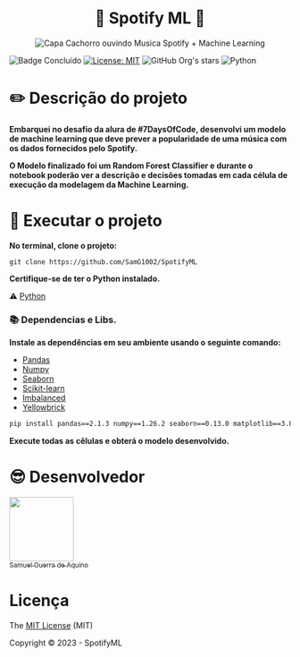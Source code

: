<h1 align="center"> 🎵 Spotify ML 🎵</h1>
<p align="center">
  <img src="https://github.com/SamG1002/SpotifyML/assets/56116583/169d68a2-f7b6-474f-ad4b-123ab9859824" alt="Capa Cachorro ouvindo Musica Spotify + Machine Learning">
</p>

![Badge Concluído](https://img.shields.io/static/v1?label=STATUS&message=CONCLU%C3%8DDO&color=BLUE&style=for-the-badge)
[![License: MIT](https://img.shields.io/badge/License-MIT-yellow.svg)](https://opensource.org/licenses/MIT)
![GitHub Org's stars](https://img.shields.io/github/stars/SamG1002?style=social)
![Python](https://img.shields.io/pypi/pyversions/pandas)

  
# :pencil2: Descrição do projeto 

<p align="justify">
  
  **Embarquei no desafio da alura de #7DaysOfCode, desenvolvi um modelo de machine learning que deve prever a popularidade de uma música com os dados fornecidos pelo Spotify.**

  **O Modelo finalizado foi um Random Forest Classifier e durante o notebook poderão ver a descrição e decisões tomadas em cada célula de execução da modelagem da Machine Learning.**
  
</p>


# :hammer: Executar o projeto 

**No terminal, clone o projeto:**

```
git clone https://github.com/SamG1002/SpotifyML
```

**Certifique-se de ter o Python instalado.**

:warning: [Python](https://www.python.org/downloads/)


### :books: Dependencias e Libs.
**Instale as dependências em seu ambiente usando o seguinte comando:**

- [Pandas](https://pandas.pydata.org/docs/index.html)
- [Numpy](https://numpy.org/)
- [Seaborn](https://seaborn.pydata.org/)
- [Scikit-learn](https://scikit-learn.org/stable/)
- [Imbalanced](https://imbalanced-learn.org/stable/)
- [Yellowbrick](https://www.scikit-yb.org/en/latest/)

```bash
pip install pandas==2.1.3 numpy==1.26.2 seaborn==0.13.0 matplotlib==3.8.2 scikit-learn==1.3.2 imbalanced-learn==0.11.0 yellowbrick==1.5
```
**Execute todas as cêlulas e obterá o modelo desenvolvido.**

# :sunglasses: Desenvolvedor

[<img loading="lazy" src="https://github.com/SamG1002/SpotifyML/assets/56116583/cf91dde7-cfad-4acf-9343-a1404eb9148e" width=115><br><sub>Samuel Guerra de Aquino</sub>](https://github.com/SamG1002) 

# Licença 

The [MIT License]() (MIT)

Copyright :copyright: 2023 - SpotifyML
